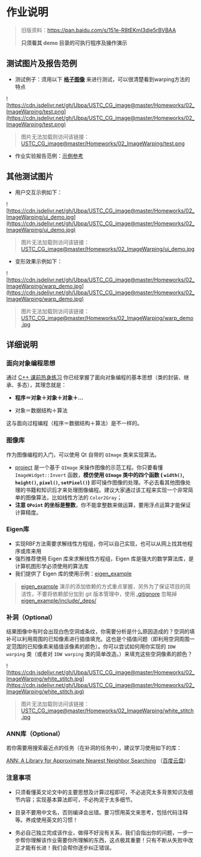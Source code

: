 # 作业说明

> 旧版资料：https://pan.baidu.com/s/151e-R8tEKmI3die5rBVBAA
>
> **只须看其 demo 目录的可执行程序及操作演示** 

## 测试图片及报告范例

- 测试例子：须用以下 [**格子图像**](../project/data/test.png) 来进行测试，可以很清楚看到warping方法的特点

![https://cdn.jsdelivr.net/gh/Ubpa/USTC_CG_image@master/Homeworks/02_ImageWarping/test.png](https://cdn.jsdelivr.net/gh/Ubpa/USTC_CG_image@master/Homeworks/02_ImageWarping/test.png)

> 图片无法加载则访问该链接：[USTC_CG_image@master/Homeworks/02_ImageWarping/test.png](https://cdn.jsdelivr.net/gh/Ubpa/USTC_CG_image@master/Homeworks/02_ImageWarping/test.png) 

- 作业实验报告范例：[示例参考](http://pan.baidu.com/s/1i3mi2yT) 

## 其他测试图片

- 用户交互示例如下：

![https://cdn.jsdelivr.net/gh/Ubpa/USTC_CG_image@master/Homeworks/02_ImageWarping/ui_demo.jpg](https://cdn.jsdelivr.net/gh/Ubpa/USTC_CG_image@master/Homeworks/02_ImageWarping/ui_demo.jpg)

> 图片无法加载则访问该链接：[USTC_CG_image@master/Homeworks/02_ImageWarping/ui_demo.jpg](https://cdn.jsdelivr.net/gh/Ubpa/USTC_CG_image@master/Homeworks/02_ImageWarping/ui_demo.jpg) 

- 变形效果示例如下：

![https://cdn.jsdelivr.net/gh/Ubpa/USTC_CG_image@master/Homeworks/02_ImageWarping/warp_demo.jpg](https://cdn.jsdelivr.net/gh/Ubpa/USTC_CG_image@master/Homeworks/02_ImageWarping/warp_demo.jpg)

> 图片无法加载则访问该链接：[USTC_CG_image@master/Homeworks/02_ImageWarping/warp_demo.jpg](https://cdn.jsdelivr.net/gh/Ubpa/USTC_CG_image@master/Homeworks/02_ImageWarping/warp_demo.jpg) 


## 详细说明

### 面向对象编程思想

通过 [C++ 课前热身练习](../../0_CppPratices) 你已经掌握了面向对象编程的基本思想（类的封装、继承、多态），其理念就是：

- **程序＝对象＋对象＋对象＋…** 

- 对象＝数据结构＋算法

这与面向过程编程（程序＝数据结构＋算法）是不一样的。

### 图像库

作为图像编程的入门，可以使用 Qt 自带的 `QImage` 类来实现算法。

- [project](../project) 是一个基于 `QImage` 来操作图像的示范工程。你只要看懂 `ImageWidget::Invert` 函数，**模仿使用 `QImage` 类中的四个函数 ( `width()`, `height()`, `pixel()`, `setPixel()`)** 即可操作图像的处理。不必去看其他图像处理的书籍和知识后才来处理图像编程。建议大家通过该工程来实现一个非常简单的图像算法，比如线性方法的 `Color2Gray`；
- **注意 `QPoint` 的坐标是整数**，你不能拿整数来做运算，要用浮点运算才能保证计算精度。

### Eigen库

- 实现RBF方法需要求解线性方程组，你可以自己实现，也可以从网上找其他程序或库来用
- 强烈推荐使用 Eigen 库来求解线性方程组，Eigen 库是强大的数学算法库，是计算机图形学必须使用的算法库
- 我们提供了 Eigen 库的使用示例：[eigen_example](eigen_example/) 

> [eigen_example](eigen_example/) 演示的添加依赖的方式重点掌握，另外为了保证项目的简洁性，不要将依赖部分加到 git 版本管理中，使用 [.gitignore](../../../.gitignore) 忽略掉 [eigen_example/include/_deps/](eigen_example/include/_deps/) 


### 补洞（Optional）

结果图像中有时会出现白色空洞或条纹，你需要分析是什么原因造成的？空洞的填补可以利用周围的已知像素进行插值填充。这也是个插值问题（即利用空洞周围一定范围的已知像素来插值该像素的颜色）。你可以尝试如何用你实现的 `IDW warping` 类（或者对 `IDW warping` 类的简单改造。）来填充这些空洞像素的颜色？

![https://cdn.jsdelivr.net/gh/Ubpa/USTC_CG_image@master/Homeworks/02_ImageWarping/white_stitch.jpg](https://cdn.jsdelivr.net/gh/Ubpa/USTC_CG_image@master/Homeworks/02_ImageWarping/white_stitch.jpg)

> 图片无法加载则访问该链接：[USTC_CG_image@master/Homeworks/02_ImageWarping/white_stitch.jpg](https://cdn.jsdelivr.net/gh/Ubpa/USTC_CG_image@master/Homeworks/02_ImageWarping/white_stitch.jpg) 

### ANN库（Optional）

若你需要用搜索最近点的任务（在补洞的任务中），建议学习使用如下的库：

[ANN: A Library for Approximate Nearest Neighbor Searching](http://www.cs.umd.edu/~mount/ANN/) （[百度云盘](http://pan.baidu.com/s/1EMZqm)）


### 注意事项

- 只须看懂英文论文中的主要思想及计算过程即可，不必追究太多背景知识及细节内容；实现基本算法即可，不必拘泥于太多细节。

- 目录不要用中文名，否则编译会出错。要习惯用英文来思考，包括代码注释等。养成使用英文的习惯！

- 务必自己独立完成该作业，做得不好没有关系，我们会指出你的问题，一步一步帮你理解该作业需要你所理解的东西，这点极其重要！只有不断从失败中改正才能有长进！我们会帮你逐步纠正错误。

